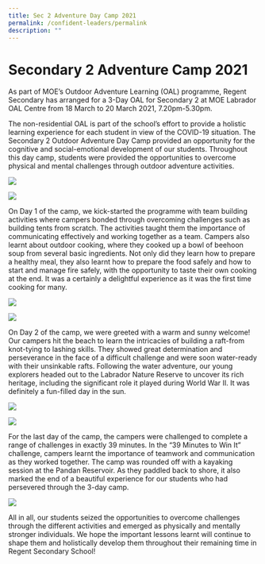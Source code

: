 ```yaml
---
title: Sec 2 Adventure Day Camp 2021
permalink: /confident-leaders/permalink
description: ""
---
```


Secondary 2 Adventure Camp 2021
===============================

As part of MOE’s Outdoor Adventure Learning (OAL) programme, Regent Secondary has arranged for a 3-Day OAL for Secondary 2 at MOE Labrador OAL Centre from 18 March to 20 March 2021, 7.20pm-5.30pm.

The non-residential OAL is part of the school’s effort to provide a holistic learning experience for each student in view of the COVID-19 situation. The Secondary 2 Outdoor Adventure Day Camp provided an opportunity for the cognitive and social-emotional development of our students. Throughout this day camp, students were provided the opportunities to overcome physical and mental challenges through outdoor adventure activities.

![](/images/image-6.jpg)

![](/images/image-7.jpg)

On Day 1 of the camp, we kick-started the programme with team building activities where campers bonded through overcoming challenges such as building tents from scratch. The activities taught them the importance of communicating effectively and working together as a team. Campers also learnt about outdoor cooking, where they cooked up a bowl of beehoon soup from several basic ingredients. Not only did they learn how to prepare a healthy meal, they also learnt how to prepare the food safely and how to start and manage fire safely, with the opportunity to taste their own cooking at the end. It was a certainly a delightful experience as it was the first time cooking for many.

![](/images/image-3.jpg)

![](/images/image-4.jpg)

On Day 2 of the camp, we were greeted with a warm and sunny welcome! Our campers hit the beach to learn the intricacies of building a raft-from knot-tying to lashing skills. They showed great determination and perseverance in the face of a difficult challenge and were soon water-ready with their unsinkable rafts. Following the water adventure, our young explorers headed out to the Labrador Nature Reserve to uncover its rich heritage, including the significant role it played during World War II. It was definitely a fun-filled day in the sun.

![](/images/image-2.jpg)

![](/images/image-5.jpg)

For the last day of the camp, the campers were challenged to complete a range of challenges in exactly 39 minutes. In the “39 Minutes to Win It” challenge, campers learnt the importance of teamwork and communication as they worked together. The camp was rounded off with a kayaking session at the Pandan Reservoir. As they paddled back to shore, it also marked the end of a beautiful experience for our students who had persevered through the 3-day camp.

![](/images/image-1.jpg)

All in all, our students seized the opportunities to overcome challenges through the different activities and emerged as physically and mentally stronger individuals. We hope the important lessons learnt will continue to shape them and holistically develop them throughout their remaining time in Regent Secondary School!
